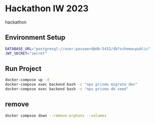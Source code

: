 # Hackathon IW 2023
hackathon


## Environment Setup

```bash
DATABASE_URL="postgresql://user:password@db:5432/db?schema=public"
JWT_SECRET="secret"
```   

## Run Project

```bash
docker-compose up -d
docker-compose exec backend bash -c "npx prisma migrate dev"
docker-compose exec backend bash -c "npx prisma db seed"
```

## remove
```bash
docker compose down --remove-orphans --volumes
```